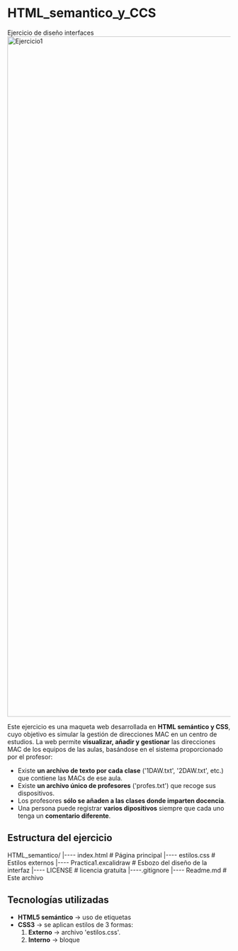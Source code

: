 # HTML_semantico_y_CCS
Ejercicio de diseño interfaces 
<img width="1024" height="1536" alt="Ejercicio1" src="https://github.com/user-attachments/assets/3d67052a-53ba-4e01-8101-2ac1853d464f" />


Este ejercicio es una maqueta web desarrollada en **HTML semántico y CSS**, cuyo objetivo es simular la gestión de direcciones MAC en un centro de estudios.
La web permite **visualizar, añadir y gestionar** las direcciones MAC de los equipos de las aulas, basándose en el sistema proporcionado por el profesor:
- Existe **un archivo de texto por cada clase** ('1DAW.txt', '2DAW.txt', etc.) que contiene las MACs de ese aula.
- Existe **un archivo único de profesores** ('profes.txt') que recoge sus dispositivos.
- Los profesores **sólo se añaden a las clases donde imparten docencia**.
- Una persona puede registrar **varios dipositivos** siempre que cada uno tenga un **comentario diferente**.

## Estructura del ejercicio
  
HTML_semantico/
|---- index.html # Página principal
|---- estilos.css # Estilos externos
|---- Practica1.excalidraw # Esbozo del diseño de la interfaz
|---- LICENSE # licencia gratuita
|----.gitignore
|---- Readme.md # Este archivo

## Tecnologías utilizadas
- **HTML5 semántico** -> uso de etiquetas
- **CSS3** -> se aplican estilos de 3 formas:
  1. **Externo** -> archivo 'estilos.css'.
  2. **Interno** -> bloque <style> dentro de 'index.html'.
  3. **En linea** -> 'style"..."' en algunos botones.
 
## Ejemplo de uso
1. El usuario abre la web.
2. Selecciona una **clase** en el desplegable y pulsa 'Cargar'.
3. La web muestra las **MACs registradas** en una tabla.
4. El usuario puede:
   - **Eliminar / Editar** registros existentes.
   - **Añadir una nueva MAC** indicando dirección y comentario.
- NOTA: En este prototipo HTML/CSS no hay lógica de backend implementada.

## Suposiciones importantes
- Será necesario poder **eliminar registros** (no indicado en el enunciado, pero se da por hecho).
- Los **profesores** se gestionan en un archivo aparte y se asocian sólo a las clases que imparten.
- El sistema debe permitir **múltiples dispositivos por persona** con comentarios diferentes.
- La autenticación de usuarios **no se ha implementado**, pero sería imprescindible para manipular los datos.

Autor: *Ana Jaime*
Año: 2025
